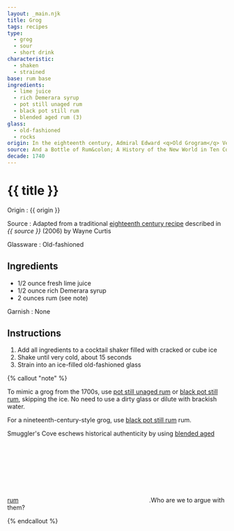```yaml
---
layout: _main.njk
title: Grog
tags: recipes
type:
  - grog
  - sour
  - short drink
characteristic:
  - shaken
  - strained
base: rum base
ingredients:
  - lime juice
  - rich Demerara syrup
  - pot still unaged rum
  - black pot still rum
  - blended aged rum (3)
glass:
  - old-fashioned
  - rocks
origin: In the eighteenth century, Admiral Edward <q>Old Grogram</q> Vernon of the British Royal Navy told his sailors they could exchange their salt and bread for limes and sugar. Combined with their daily rum ration, this may have been the first cocktail.
source: And a Bottle of Rum&colon; A History of the New World in Ten Cocktails
decade: 1740
---
```

<!-- markdownlint-disable MD025 -->
# {{ title }}
<!-- markdownlint-disable MD025 -->

Origin
  : {{ origin }}

Source
  : Adapted from a traditional <a href="https://www.amazon.com/Bottle-Rum-Revised-Updated-Cocktails/dp/0525575022" target="_blank" rel="external noopener">eighteenth century recipe</a> described in <cite>{{ source }}</cite> (2006) by Wayne Curtis

Glassware
  : Old-fashioned

## Ingredients

* 1/2 ounce fresh lime juice
* 1/2 ounce rich Demerara syrup
* 2 ounces rum (see note)

Garnish
  : None

## Instructions

1. Add all ingredients to a cocktail shaker filled with cracked or cube ice
2. Shake until very cold, about 15 seconds
3. Strain into an ice-filled old-fashioned glass

<!-- markdownlint-disable MD012 -->
{% callout "note" %}
<!-- markdownlint-enable MD012 -->

 To mimic a grog from the 1700s, use [pot still unaged rum](/rums/00-rum-pot-still-unaged/) or [black pot still rum](/rums/10-rum-black-pot-still/), skipping the ice. No need to use a dirty glass or dilute with brackish water.

 For a nineteenth-century-style grog, use [black pot still rum](/rums/10-rum-black-pot-still/) rum.

 Smuggler's Cove eschews historical authenticity by using [blended aged rum](/rums/05-rum-blended-aged/)<icon-l space="1em" class="bigger" label="(3)"><span class="with-icon"><svg class="icon"><use href="/assets/images/icons/circle-3.svg#circle-3"></use></svg></span></icon-l>.<span class="after-icon"></span>Who are we to argue with them?

{% endcallout %}

